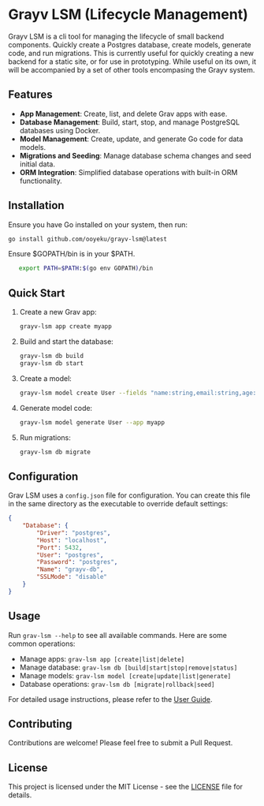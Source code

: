 # Grayv LSM (Lifecycle Management)
   Grayv LSM is a cli tool for managing the lifecycle of small backend components.  Quickly create a Postgres database, create models, generate code, and run migrations.  This is currently useful for quickly creating a new backend for a static site, or for use in prototyping.  While useful on its own, it will be accompanied by a set of other tools encompasing the Grayv system.

## Features

- **App Management**: Create, list, and delete Grav apps with ease.
- **Database Management**: Build, start, stop, and manage PostgreSQL databases using Docker.
- **Model Management**: Create, update, and generate Go code for data models.
- **Migrations and Seeding**: Manage database schema changes and seed initial data.
- **ORM Integration**: Simplified database operations with built-in ORM functionality.

## Installation

Ensure you have Go installed on your system, then run:

```bash
go install github.com/ooyeku/grayv-lsm@latest
```

Ensure $GOPATH/bin is in your $PATH.
```bash
   export PATH=$PATH:$(go env GOPATH)/bin
```

## Quick Start

1. Create a new Grav app:
   ```bash
   grayv-lsm app create myapp
   ```

2. Build and start the database:
   ```bash
   grayv-lsm db build
   grayv-lsm db start
   ```

3. Create a model:
   ```bash
   grayv-lsm model create User --fields "name:string,email:string,age:int"
   ```

4. Generate model code:
   ```bash
   grayv-lsm model generate User --app myapp
   ```

5. Run migrations:
   ```bash
   grayv-lsm db migrate
   ```

## Configuration

Grav LSM uses a `config.json` file for configuration. You can create this file in the same directory as the executable to override default settings:

```json
{
    "Database": {
        "Driver": "postgres",
        "Host": "localhost",
        "Port": 5432,
        "User": "postgres",
        "Password": "postgres",
        "Name": "grayv-db",
        "SSLMode": "disable"
    }
}
```

## Usage

Run `grav-lsm --help` to see all available commands. Here are some common operations:

- Manage apps: `grav-lsm app [create|list|delete]`
- Manage database: `grav-lsm db [build|start|stop|remove|status]`
- Manage models: `grav-lsm model [create|update|list|generate]`
- Database operations: `grav-lsm db [migrate|rollback|seed]`

For detailed usage instructions, please refer to the [User Guide](docs/user-guide.md).

## Contributing

Contributions are welcome! Please feel free to submit a Pull Request.

## License

This project is licensed under the MIT License - see the [LICENSE](LICENSE) file for details.